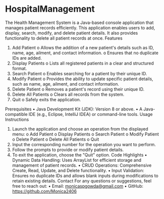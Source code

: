 # HospitalManagement
The Health Management System is a Java-based console application that manages patient records efficiently. This application enables users to add, display, search, modify, and delete patient details. It also provides functionality to delete all patient records at once.
Features
1.	Add Patient
  o	Allows the addition of a new patient's details such as ID, name, age, ailment, and contact information.
  o	Ensures that no duplicate IDs are added.
2.	Display Patients
  o	Lists all registered patients in a clear and structured format.
3.	Search Patient
  o	Enables searching for a patient by their unique ID.
4.	Modify Patient
  o	Provides the ability to update specific patient details, such as name, age, ailment, and contact information.
5.	Delete Patient
  o	Removes a patient's record using their unique ID.
6.	Delete All Patients
  o	Clears all records from the system.
7.	Quit
  o	Safely exits the application.

Prerequisites
•	Java Development Kit (JDK): Version 8 or above.
•	A Java-compatible IDE (e.g., Eclipse, IntelliJ IDEA) or command-line tools.
Usage Instructions
1.	Launch the application and choose an operation from the displayed menu:
  o	Add Patient
  o	Display Patients
  o	Search Patient
  o	Modify Patient
  o	Delete Patient
  o	Delete All Patients
  o	Quit
2.	Input the corresponding number for the operation you want to perform.
3.	Follow the prompts to provide or modify patient details.
4.	To exit the application, choose the "Quit" option.
Code Highlights
•	Dynamic Data Handling: Uses ArrayList for efficient storage and management of patient records.
•	CRUD Operations: Comprehensive Create, Read, Update, and Delete functionality.
•	Input Validation: Ensures no duplicate IDs and allows blank inputs during modifications to retain existing details.
Contact
For any questions or suggestions, feel free to reach out:
•	Email: monicaspgowda@gmail.com
•	GitHub: https://github.com/Monica2406
